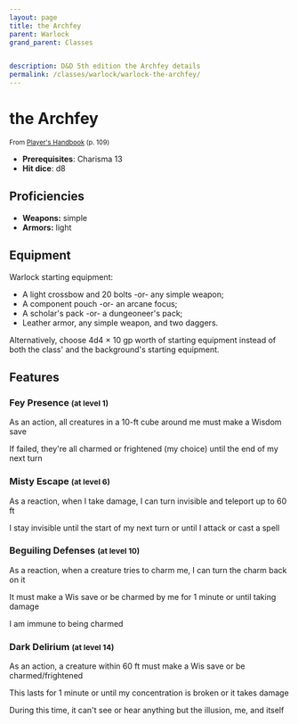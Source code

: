 ```yaml
---
layout: page
title: the Archfey
parent: Warlock
grand_parent: Classes


description: D&D 5th edition the Archfey details
permalink: /classes/warlock/warlock-the-archfey/
---
```


# the Archfey

<small>From <a target="_blank" href="https://dnd.wizards.com/products/tabletop-games/rpg-products/rpg_playershandbook">Player's Handbook</a> (p. 109)</small>
- **Prerequisites**: Charisma 13
- **Hit dice**: d8

## Proficiencies

- **Weapons:** simple
- **Armors:** light

## Equipment


Warlock starting equipment:

- A light crossbow and 20 bolts -or- any simple weapon;
- A component pouch -or- an arcane focus;
- A scholar's pack -or- a dungeoneer's pack;
- Leather armor, any simple weapon, and two daggers.

Alternatively, choose 4d4 × 10 gp worth of starting equipment instead of both the class' and the background's starting equipment.


## Features

### Fey Presence <small>(at level 1)</small>


As an action, all creatures in a 10-ft cube around me must make a Wisdom save

If failed, they're all charmed or frightened (my choice) until the end of my next turn



### Misty Escape <small>(at level 6)</small>


As a reaction, when I take damage, I can turn invisible and teleport up to 60 ft

I stay invisible until the start of my next turn or until I attack or cast a spell



### Beguiling Defenses <small>(at level 10)</small>


As a reaction, when a creature tries to charm me, I can turn the charm back on it

It must make a Wis save or be charmed by me for 1 minute or until taking damage

I am immune to being charmed



### Dark Delirium <small>(at level 14)</small>


As an action, a creature within 60 ft must make a Wis save or be charmed/frightened

This lasts for 1 minute or until my concentration is broken or it takes damage

During this time, it can't see or hear anything but the illusion, me, and itself


